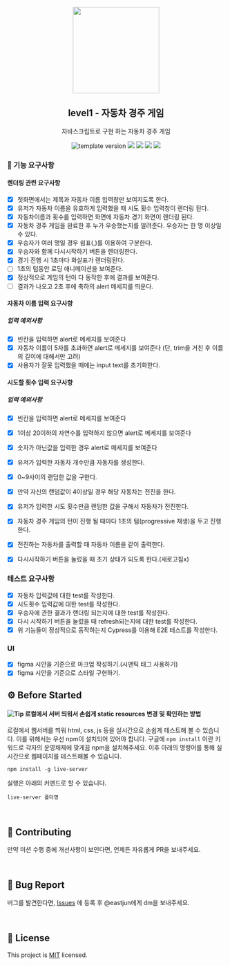 <p align="middle" >
  <img width="200px;" src="https://user-images.githubusercontent.com/50367798/106415730-2645a280-6493-11eb-876c-ef7172652261.png"/>
</p>
<h2 align="middle">level1 - 자동차 경주 게임</h2>
<p align="middle">자바스크립트로 구현 하는 자동차 경주 게임</p>
<p align="middle">
  <img src="https://img.shields.io/badge/version-1.0.0-blue?style=flat-square" alt="template version"/>
  <img src="https://img.shields.io/badge/language-html-red.svg?style=flat-square"/>
  <img src="https://img.shields.io/badge/language-css-blue.svg?style=flat-square"/>
  <img src="https://img.shields.io/badge/language-js-yellow.svg?style=flat-square"/>
  <img src="https://img.shields.io/badge/license-MIT-brightgreen.svg?style=flat-square"/>
</p>

### 🎯 기능 요구사항

#### 렌더링 관련 요구사항

- [x] 첫화면에서는 제목과 자동차 이름 입력창만 보여지도록 한다.
- [x] 유저가 자동차 이름을 유효하게 입력했을 때 시도 횟수 입력창이 렌더링 된다.
- [x] 자동차이름과 횟수를 입력하면 화면에 자동차 경기 화면이 렌더링 된다.
- [x] 자동차 경주 게임을 완료한 후 누가 우승했는지를 알려준다. 우승자는 한 명 이상일 수 있다.
- [x] 우승자가 여러 명일 경우 쉼표(,)를 이용하여 구분한다.
- [x] 우승자와 함께 다시시작하기 버튼을 렌더링한다.
- [x] 경기 진행 시 1초마다 화살표가 렌더링된다.
- [ ] 1초의 텀동안 로딩 애니메이션을 보여준다.
- [x] 정상적으로 게임의 턴이 다 동작한 후에 결과를 보여준다.
- [ ] 결과가 나오고 2초 후에 축하의 alert 메세지를 띄운다.

#### 자동차 이름 입력 요구사항

##### 입력 예외사항

- [x] 빈칸을 입력하면 alert로 메세지를 보여준다
- [x] 자동차 이름이 5자를 초과하면 alert로 메세지를 보여준다 (단, trim을 거친 후 이름의 길이에 대해서만 고려)
- [x] 사용자가 잘못 입력했을 때에는 input text를 초기화한다.

#### 시도할 횟수 입력 요구사항

##### 입력 예외사항

- [x] 빈칸을 입력하면 alert로 메세지를 보여준다
- [x] 1이상 20이하의 자연수를 입력하지 않으면 alert로 메세지를 보여준다
- [x] 숫자가 아닌값을 입력한 경우 alert로 메세지를 보여준다

- [x] 유저가 입력한 자동차 개수만큼 자동차를 생성한다.
- [x] 0~9사이의 랜덤한 값을 구한다.
- [x] 만약 자신의 랜덤값이 4이상일 경우 해당 자동차는 전진을 한다.
- [x] 유저가 입력한 시도 횟수만큼 랜덤한 값을 구해서 자동차가 전진한다.
- [x] 자동차 경주 게임의 턴이 진행 될 때마다 1초의 텀(progressive 재생)을 두고 진행한다.
- [x] 전진하는 자동차를 출력할 때 자동차 이름을 같이 출력한다.
- [x] 다시시작하기 버튼을 눌렀을 때 초기 상태가 되도록 한다.(새로고침x)

### 테스트 요구사항

- [x] 자동차 입력값에 대한 test를 작성한다.
- [x] 시도횟수 입력값에 대한 test를 작성한다.
- [x] 우승자에 관한 결과가 랜더링 되는지에 대한 test를 작성한다.
- [x] 다시 시작하기 버튼을 눌렀을 때 refresh되는지에 대한 test를 작성한다.
- [x] 위 기능들이 정상적으로 동작하는지 Cypress를 이용해 E2E 테스트를 작성한다.

### UI

- [x] figma 시안을 기준으로 마크업 작성하기.(시맨틱 태그 사용하기)
- [x] figma 시안을 기준으로 스타일 구현하기.

## ⚙️ Before Started

#### <img alt="Tip" src="https://img.shields.io/static/v1.svg?label=&message=Tip&style=flat-square&color=673ab8"> 로컬에서 서버 띄워서 손쉽게 static resources 변경 및 확인하는 방법

로컬에서 웹서버를 띄워 html, css, js 등을 실시간으로 손쉽게 테스트해 볼 수 있습니다. 이를 위해서는 우선 npm이 설치되어 있어야 합니다. 구글에 `npm install` 이란 키워드로 각자의 운영체제에 맞게끔 npm을 설치해주세요. 이후 아래의 명령어를 통해 실시간으로 웹페이지를 테스트해볼 수 있습니다.

```
npm install -g live-server
```

실행은 아래의 커맨드로 할 수 있습니다.

```
live-server 폴더명
```

<br>

## 👏 Contributing

만약 미션 수행 중에 개선사항이 보인다면, 언제든 자유롭게 PR을 보내주세요.

<br>

## 🐞 Bug Report

버그를 발견한다면, [Issues](https://github.com/woowacourse/javascript-racingcar/issues) 에 등록 후 @eastjun에게 dm을 보내주세요.

<br>

## 📝 License

This project is [MIT](https://github.com/woowacourse/javascript-racingcar/blob/main/LICENSE) licensed.
